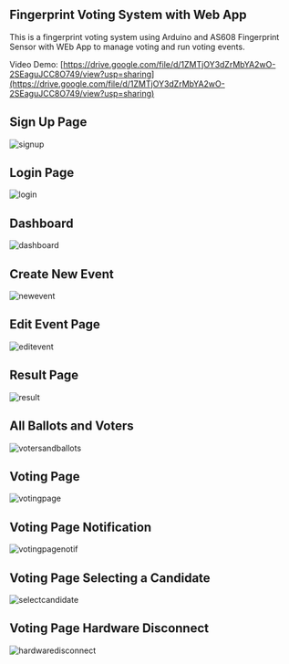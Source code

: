 ## Fingerprint Voting System with Web App
This is a fingerprint voting system using Arduino and AS608 Fingerprint Sensor with WEb App to manage voting and run voting events.

Video Demo: [https://drive.google.com/file/d/1ZMTjOY3dZrMbYA2wO-2SEaguJCC8O749/view?usp=sharing](https://drive.google.com/file/d/1ZMTjOY3dZrMbYA2wO-2SEaguJCC8O749/view?usp=sharing)

## Sign Up Page
![signup](https://github.com/enriqqqq/fingerprint-voting-system/blob/main/images/sign_up.png)

## Login Page
![login](https://github.com/enriqqqq/fingerprint-voting-system/blob/main/images/login.png)

## Dashboard
![dashboard](https://github.com/enriqqqq/fingerprint-voting-system/blob/main/images/dashboard.png)

## Create New Event
![newevent](https://github.com/enriqqqq/fingerprint-voting-system/blob/main/images/create_new_event.png)

## Edit Event Page
![editevent](https://github.com/enriqqqq/fingerprint-voting-system/blob/main/images/edit_event_page.png)

## Result Page
![result](https://github.com/enriqqqq/fingerprint-voting-system/blob/main/images/results.png)

## All Ballots and Voters
![votersandballots](https://github.com/enriqqqq/fingerprint-voting-system/blob/main/images/all_ballots_voters.png)

## Voting Page
![votingpage](https://github.com/enriqqqq/fingerprint-voting-system/blob/main/images/voting_page.png)

## Voting Page Notification
![votingpagenotif](https://github.com/enriqqqq/fingerprint-voting-system/blob/main/images/voting_page_notif.png)

## Voting Page Selecting a Candidate
![selectcandidate](https://github.com/enriqqqq/fingerprint-voting-system/blob/main/images/voting_page_select.png)

## Voting Page Hardware Disconnect
![hardwaredisconnect](https://github.com/enriqqqq/fingerprint-voting-system/blob/main/images/voting_page_disconnect.png)
